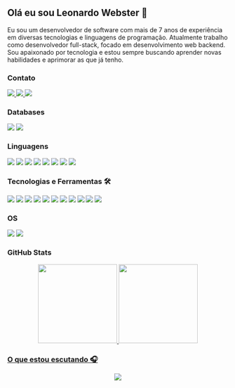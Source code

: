 ## Olá eu sou Leonardo Webster 👋

Eu sou um desenvolvedor de software com mais de 7 anos de experiência em diversas tecnologias e linguagens de programação. Atualmente trabalho como desenvolvedor full-stack, focado em desenvolvimento web backend. Sou apaixonado por tecnologia e estou sempre buscando aprender novas habilidades e aprimorar as que já tenho.

### Contato

<div align="left">
    <!-- Linkedin -->
    <a href="https://www.linkedin.com/in/leonardo-webster/" target="_blank">
        <img src="https://img.shields.io/badge/-LinkedIn-%230077B5?style=for-the-badge&logo=linkedin&logoColor=white" target="_blank">
    </a> 
    <!-- Gmail -->
    <a href="mailto:leonardowebster15@gmail.com" target="_blank">
        <img src="https://img.shields.io/badge/-gmail-%23fff?style=for-the-badge&logo=gmail" target="_blank">
    </a>
    <!-- Telegram -->
    <a href="https://t.me/leonardowebster" target="_blank">
        <img src="https://img.shields.io/badge/-telegram-%230c1c33?style=for-the-badge&logo=telegram" target="_blank">
    </a>
</div>

### Databases

<div align="left">
    <img src="https://img.shields.io/badge/-MySQL-%23fff?style=for-the-badge&logo=mysql&logoColor=4479A1" target="_blank">
    <img src="https://img.shields.io/badge/-MongoDB-%23fff?style=for-the-badge&logo=mongodb&logoColor=47A248" target="_blank">
</div>

### Linguagens

<div align="left">
    <img src="https://img.shields.io/badge/-HTML5-%23fff?style=for-the-badge&logo=html5&logoColor=E34F26" target="_blank">
    <img src="https://img.shields.io/badge/-CSS-%23fff?style=for-the-badge&logo=css3&logoColor=1572B6" target="_blank">
    <img src="https://img.shields.io/badge/-JavaScript-%23fff?style=for-the-badge&logo=javascript&logoColor=F7DF1E" target="_blank">
    <img src="https://img.shields.io/badge/-TypeScript-%23fff?style=for-the-badge&logo=typescript&logoColor=3178C6" target="_blank">
    <img src="https://img.shields.io/badge/-Python-%23fff?style=for-the-badge&logo=python&logoColor=3776AB" target="_blank">
    <img src="https://img.shields.io/badge/-PHP-%23fff?style=for-the-badge&logo=php&logoColor=777BB4" target="_blank">
    <img src="https://img.shields.io/badge/-SQL-%23fff?style=for-the-badge&logo=postgresql&logoColor=336791" target="_blank">
    <img src="https://img.shields.io/badge/-Shell%20Script-%23fff?style=for-the-badge&logo=gnu-bash&logoColor=4EAA25" target="_blank">
</div>

### Tecnologias e Ferramentas 🛠

<div align="left">
    <img src="https://img.shields.io/badge/-Laravel-%23fff?style=for-the-badge&logo=laravel&logoColor=FF2D20" target="_blank">
    <img src="https://img.shields.io/badge/-Vue.js-%23fff?style=for-the-badge&logo=vue.js&logoColor=4FC08D" target="_blank">
    <img src="https://img.shields.io/badge/-Git-%23fff?style=for-the-badge&logo=git&logoColor=F05032" target="_blank">
    <img src="https://img.shields.io/badge/-GitHub-%23fff?style=for-the-badge&logo=github&logoColor=181717" target="_blank">
    <img src="https://img.shields.io/badge/-Trello-%23fff?style=for-the-badge&logo=trello&logoColor=0079BF" target="_blank">
    <img src="https://img.shields.io/badge/-Jira-%23fff?style=for-the-badge&logo=jira&logoColor=0052CC" target="_blank">
    <img src="https://img.shields.io/badge/-Docker-%23fff?style=for-the-badge&logo=docker&logoColor=2496ED" target="_blank">
    <img src="https://img.shields.io/badge/-VSCode-%23fff?style=for-the-badge&logo=visual-studio-code&logoColor=007ACC" target="_blank">
    <img src="https://img.shields.io/badge/-Postman-%23fff?style=for-the-badge&logo=postman&logoColor=FF6C37" target="_blank">
    <img src="https://img.shields.io/badge/-Insomnia-%23fff?style=for-the-badge&logo=insomnia&logoColor=5849BE" target="_blank">
    <img src="https://img.shields.io/badge/-Figma-%23fff?style=for-the-badge&logo=figma&logoColor=F24E1E" target="_blank">  
</div>

### OS

<div align="left">
    <img src="https://img.shields.io/badge/-MacOS-%23fff?style=for-the-badge&logo=apple&logoColor=999999" target="_blank">
    <img src="https://img.shields.io/badge/-Linux-%23fff?style=for-the-badge&logo=linux&logoColor=FCC624" target="_blank">
</div>

<!-- ![Snake animation](https://raw.githubusercontent.com/websterl3o/websterl3o/output/dist/github-contribution-grid-snake-dark.svg) -->

### GitHub Stats

<div align="center">
  <a href="https://github.com/websterl3o">
  <img height="180em" src="https://github-readme-stats.vercel.app/api?username=websterl3o&show_icons=true&theme=dark&include_all_commits=true&count_private=true"/>
  <img height="180em" src="https://github-readme-stats.vercel.app/api/top-langs/?username=websterl3o&layout=compact&langs_count=7&theme=dark"/>
</div>

### O que estou escutando 🎧

<div align="center">
    <a href="https://open.spotify.com/user/leonardowebster" target="_blank">
        <img src="https://spotify-recently-played-readme.vercel.app/api?user=leonardowebster&width=1000&count=10" target="_blank">
    </a>
</div>
